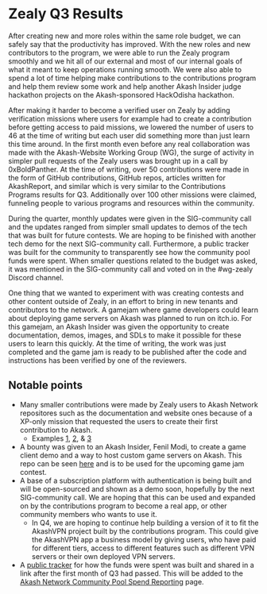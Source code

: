 # Zealy Q3 Results

After creating new and more roles within the same role budget, we can safely say that the productivity has improved. With the new roles and new contributors to the program, we were able to run the Zealy program smoothly and we hit all of our external and most of our internal goals of what it meant to keep operations running smooth. We were also able to spend a lot of time helping make contributions to the contributions program and help them review some work and help another Akash Insider judge hackathon projects on the Akash-sponsored HackOdisha hackathon.

After making it harder to become a verified user on Zealy by adding verification missions where users for example had to create a contribution before getting access to paid missions, we lowered the number of users to 46 at the time of writing but each user did something more than just learn this time around. In the first month even before any real collaboration was made with the Akash-Website Working Group (WG), the surge of activity in simpler pull requests of the Zealy users was brought up in a call by 0xBoldPanther. At the time of writing, over 50 contributions were made in the form of GitHub contributions, GitHub repos, articles written for AkashReport, and similar which is very similar to the Contributions Programs results for Q3. Additionally over 100 other missions were claimed, funneling people to various programs and resources within the community. 

During the quarter, monthly updates were given in the SIG-community call and the updates ranged from simpler small updates to demos of the tech that was built for future contests. We are hoping to be finished with another tech demo for the next SIG-community call. Furthermore, a public tracker was built for the community to transparently see how the community pool funds were spent. When smaller questions related to the budget was asked, it was mentioned in the SIG-community call and voted on in the #wg-zealy Discord channel.

One thing that we wanted to experiment with was creating contests and other content outside of Zealy, in an effort to bring in new tenants and contributors to the network. A gamejam where game developers could learn about deploying game servers on Akash was planned to run on itch.io. For this gamejam, an Akash Insider was given the opportunity to create documentation, demos, images, and SDLs to make it possible for these users to learn this quickly. At the time of writing, the work was just completed and the game jam is ready to be published after the code and instructions has been verified by one of the reviewers.

## Notable points

- Many smaller contributions were made by Zealy users to Akash Network repositores such as the documentation and website ones because of a XP-only mission that requested the users to create their first contribution to Akash.
  - Examples [1](https://github.com/akash-network/website/pull/744), [2](https://github.com/akash-network/website/pull/756), & [3](https://github.com/akash-network/website/pull/795)
- A bounty was given to an Akash Insider, Fenil Modi, to create a game client demo and a way to host custom game servers on Akash. This repo can be seen [here](https://github.com/fenilmodi00/colyseus-unity-sdk/tree/docker-optimized) and is to be used for the upcoming game jam contest.
- A base of a subscription platform with authentication is being built and will be open-sourced and shown as a demo soon, hopefully by the next SIG-community call. We are hoping that this can be used and expanded on by the contributions program to become a real app, or other community members who wants to use it.
  - In Q4, we are hoping to continue help building a version of it to fit the AkashVPN project built by the contributions program. This could give the AkashVPN app a business model by giving users, who have paid for different tiers, access to different features such as different VPN servers or their own deployed VPN servers.
- A [public tracker](https://docs.google.com/spreadsheets/d/1PJb4RWwhPE72z3SfiWI4jyObi532M-m-bj1CurMaViY/edit?gid=107244606#gid=107244606) for how the funds were spent was built and shared in a link after the first month of Q3 had passed. This will be added to the [Akash Network Community Pool Spend Reporting](https://github.com/akash-network/community/tree/main/community-pool-spend-reporting) page.
